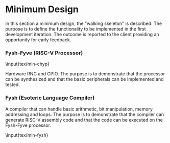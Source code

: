 # Minimum Design

In this section a minimum design, the "walking skeleton" is described. The
purpose is to define the functionality to be implemented in the first
development iteration. The outcome is reported to the client providing an
opportunity for early feedback.

### Fysh-Fyve (RISC-V Processor)

\input{tex/min-chyp}

Hardware RNG and GPIO. The purpose is to demonstrate that the processor can be
synthesized and that the basic peripherals can be implemented and tested.

### Fysh (Esoteric Language Compiler)

A compiler that can handle basic arithmetic, bit manipulation, memory addressing
and loops. The purpose is to demonstrate that the compiler can generate RISC-V
assembly code and that the code can be executed on the Fysh-Fyve processor.

\input{tex/min-fysh}

